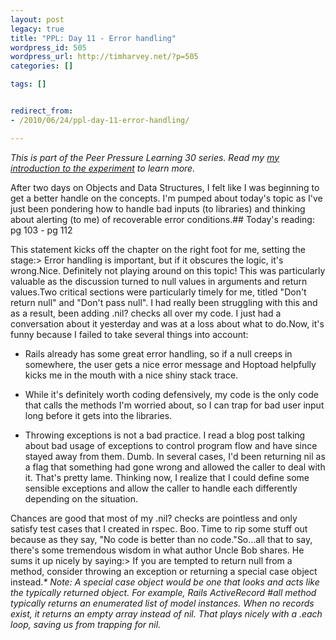 ```yaml
---
layout: post
legacy: true
title: "PPL: Day 11 - Error handling"
wordpress_id: 505
wordpress_url: http://timharvey.net/?p=505
categories: []

tags: []


redirect_from:
- /2010/06/24/ppl-day-11-error-handling/

---
```

_This is part of the Peer Pressure Learning 30 series. Read my [my introduction to the experiment](/2010/06/11/peer-pressure-learning-experiment/) to learn more._

After two days on Objects and Data Structures, I felt like I was beginning to get a better handle on the concepts. I'm pumped about today's topic as I've just been pondering how to handle bad inputs (to libraries) and thinking about alerting (to me) of recoverable error conditions.## Today's reading: pg 103 - pg 112

This statement kicks off the chapter on the right foot for me, setting the stage:> Error handling is important, but if it obscures the logic, it's wrong.Nice. Definitely not playing around on this topic! This was particularly valuable as the discussion turned to null values in arguments and return values.Two critical sections were particularly timely for me, titled "Don't return null" and "Don't pass null". I had really been struggling with this and as a result, been adding .nil? checks all over my code. I just had a conversation about it yesterday and was at a loss about what to do.Now, it's funny because I failed to take several things into account:

- Rails already has some great error handling, so if a null creeps in somewhere, the user gets a nice error message and Hoptoad helpfully kicks me in the mouth with a nice shiny stack trace.

- While it's definitely worth coding defensively, my code is the only code that calls the methods I'm worried about, so I can trap for bad user input long before it gets into the libraries.

- Throwing exceptions is not a bad practice. I read a blog post talking about bad usage of exceptions to control program flow and have since stayed away from them. Dumb. In several cases, I'd been returning nil as a flag that something had gone wrong and allowed the caller to deal with it. That's pretty lame. Thinking now, I realize that I could define some sensible exceptions and allow the caller to handle each differently depending on the situation.

Chances are good that most of my .nil? checks are pointless and only satisfy test cases that I created in rspec. Boo. Time to rip some stuff out because as they say, "No code is better than no code."So...all that to say, there's some tremendous wisdom in what author Uncle Bob shares. He sums it up nicely by saying:> If you are tempted to return null from a method, consider throwing an exception or returning a special case object instead._* Note: A special case object would be one that looks and acts like the typically returned object. For example, Rails ActiveRecord #all method typically returns an enumerated list of model instances. When no records exist, it returns an empty array instead of nil. That plays nicely with a .each loop, saving us from trapping for nil._
